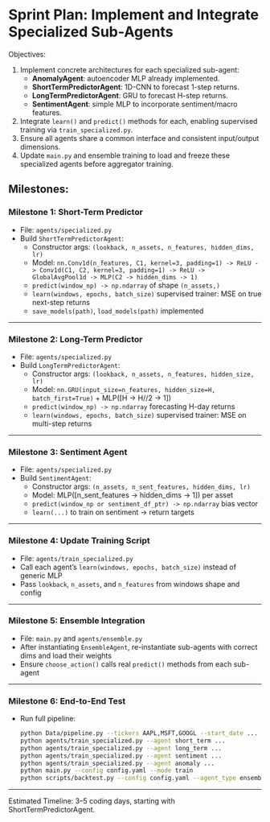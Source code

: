 # Sprint Plan: Implement and Integrate Specialized Sub-Agents

Objectives:
1. Implement concrete architectures for each specialized sub-agent:
   - **AnomalyAgent**: autoencoder MLP already implemented.
   - **ShortTermPredictorAgent**: 1D-CNN to forecast 1-step returns.
   - **LongTermPredictorAgent**: GRU to forecast H-step returns.
   - **SentimentAgent**: simple MLP to incorporate sentiment/macro features.
2. Integrate `learn()` and `predict()` methods for each, enabling supervised training via `train_specialized.py`.
3. Ensure all agents share a common interface and consistent input/output dimensions.
4. Update `main.py` and ensemble training to load and freeze these specialized agents before aggregator training.

Milestones:
---
### Milestone 1: Short-Term Predictor
- File: `agents/specialized.py`
- Build `ShortTermPredictorAgent`:
  * Constructor args: `(lookback, n_assets, n_features, hidden_dims, lr)`
  * Model: `nn.Conv1d(n_features, C1, kernel=3, padding=1) -> ReLU -> Conv1d(C1, C2, kernel=3, padding=1) -> ReLU -> GlobalAvgPool1d -> MLP(C2 -> hidden_dims -> 1)`
  * `predict(window_np) -> np.ndarray` of shape `(n_assets,)`
  * `learn(windows, epochs, batch_size)` supervised trainer: MSE on true next-step returns
  * `save_models(path)`, `load_models(path)` implemented
---
### Milestone 2: Long-Term Predictor
- File: `agents/specialized.py`
- Build `LongTermPredictorAgent`:
  * Constructor args: `(lookback, n_assets, n_features, hidden_size, lr)`
  * Model: `nn.GRU(input_size=n_features, hidden_size=H, batch_first=True)` + MLP([H -> H//2 -> 1])
  * `predict(window_np) -> np.ndarray` forecasting H-day returns
  * `learn(windows, epochs, batch_size)` supervised trainer: MSE on multi-step returns
---
### Milestone 3: Sentiment Agent
- File: `agents/specialized.py`
- Build `SentimentAgent`:
  * Constructor args: `(n_assets, n_sent_features, hidden_dims, lr)`
  * Model: MLP([n_sent_features -> hidden_dims -> 1]) per asset
  * `predict(window_np or sentiment_df_ptr) -> np.ndarray` bias vector
  * `learn(...)` to train on sentiment → return targets
---
### Milestone 4: Update Training Script
- File: `agents/train_specialized.py`
- Call each agent’s `learn(windows, epochs, batch_size)` instead of generic MLP
- Pass `lookback`, `n_assets`, and `n_features` from windows shape and config
---
### Milestone 5: Ensemble Integration
- File: `main.py` and `agents/ensemble.py`
- After instantiating `EnsembleAgent`, re-instantiate sub-agents with correct dims and load their weights
- Ensure `choose_action()` calls real `predict()` methods from each sub-agent
---
### Milestone 6: End-to-End Test
- Run full pipeline:
  ```bash
  python Data/pipeline.py --tickers AAPL,MSFT,GOOGL --start_date ... --test_start_date ... --lookback_window 50
  python agents/train_specialized.py --agent short_term ...
  python agents/train_specialized.py --agent long_term ...
  python agents/train_specialized.py --agent sentiment ...
  python agents/train_specialized.py --agent anomaly ...
  python main.py --config config.yaml --mode train
  python scripts/backtest.py --config config.yaml --agent_type ensemble
  ```
---
Estimated Timeline: 3–5 coding days, starting with ShortTermPredictorAgent.